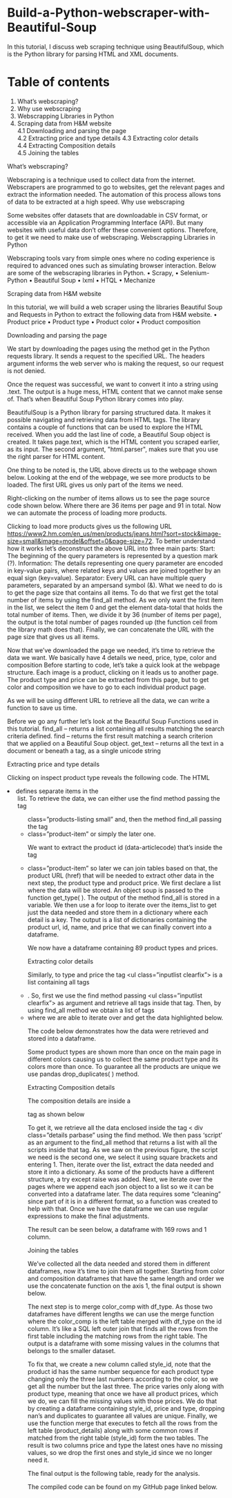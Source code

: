 # Build-a-Python-webscraper-with-Beautiful-Soup

In this tutorial, I discuss web scraping technique using BeautifulSoup, which is the Python library for parsing HTML and XML documents.

# Table of contents

1. What’s webscraping?	
2. Why use webscraping	
3. Webscrapping Libraries in Python	
4. Scraping data from H&M website	
  4.1 Downloading and parsing the page	
  4.2 Extracting price and type details	
  4.3 Extracting color details	
  4.4 Extracting Composition details	
  4.5 Joining the tables	


What’s webscraping?

Webscraping is a technique used to collect data from the internet. Webscrapers are programmed to go to websites, get the relevant pages and extract the information needed. The automation of this process allows tons of data to be extracted at a high speed. 
Why use webscraping 

Some websites offer datasets that are downloadable in CSV format, or accessible via an Application Programming Interface (API). But many websites with useful data don’t offer these convenient options. Therefore, to get it we need to make use of webscraping.
Webscrapping Libraries in Python

Webscraping tools vary from simple ones where no coding experience is required to advanced ones such as simulating browser interaction. Below are some of the webscraping libraries in Python. 
•	Scrapy,
•	Selenium-Python
•	Beautiful Soup
•	lxml
•	HTQL
•	Mechanize

Scraping data from H&M website

In this tutorial, we will build a web scraper using the libraries Beautiful Soup and Requests in Python to extract the following data from H&M website.
•	Product price 
•	Product type
•	Product color
•	Product composition

Downloading and parsing the page 

We start by downloading the pages using the method get in the Python requests library. It sends a request to the specified URL. The headers argument informs the web server who is making the request, so our request is not denied. 

 


Once the request was successful, we want to convert it into a string using .text. The output is a huge mess, HTML content that we cannot make sense of. That’s when Beautiful Soup Python library comes into play.

 

BeautifulSoup is a Python library for parsing structured data. It makes it possible navigating and retrieving data from HTML tags. The library contains a couple of functions that can be used to explore the HTML received. 
When you add the last line of code, a Beautiful Soup object is created. It takes page.text, which is the HTML content you scraped earlier, as its input. The second argument, "html.parser", makes sure that you use the right parser for HTML content. 

 

One thing to be noted is, the URL above directs us to the webpage shown below. Looking at the end of the webpage, we see more products to be loaded. The first URL gives us only part of the items we need.

 

Right-clicking on the number of items allows us to see the page source code shown below. Where there are 36 items per page and 91 in total. Now we can automate the process of loading more products. 

 

Clicking to load more products gives us the following URL https://www2.hm.com/en_us/men/products/jeans.html?sort=stock&image-size=small&image=model&offset=0&page-size=72. 
To better understand how it works let’s deconstruct the above URL into three main parts:
Start: The beginning of the query parameters is represented by a question mark (?).
Information: The details representing one query parameter are encoded in key-value pairs, where related keys and values are joined together by an equal sign (key=value).
Separator: Every URL can have multiple query parameters, separated by an ampersand symbol (&).
What we need to do is to get the page size that contains all items. To do that we first get the total number of items by using the find_all method. As we only want the first item in the list, we select the item 0 and get the element data-total that holds the total number of items. Then, we divide it by 36 (number of items per page), the output is the total number of pages rounded up (the function ceil from the library math does that). Finally, we can concatenate the URL with the page size that gives us all items.

 

Now that we’ve downloaded the page we needed, it’s time to retrieve the data we want. We basically have 4 details we need, price, type, color and composition
Before starting to code, let’s take a quick look at the webpage structure. Each image is a product, clicking on it leads us to another page. The product type and price can be extracted from this page, but to get color and composition we have to go to each individual product page.

 

As we will be using different URL to retrieve all the data, we can write a function to save us time. 
 
 
Before we go any further let’s look at the Beautiful Soup Functions used in this tutorial.
find_all – returns a list containing all results matching the search criteria defined.
find – returns the first result matching a search criterion that we applied on a Beautiful Soup object.
get_text – returns all the text in a document or beneath a tag, as a single unicode string

Extracting price and type details 

Clicking on inspect product type reveals the following code. The HTML <li> defines separate items in the <ul>  list. To retrieve the data, we can either use the find method passing the tag <ul> class=”products-listing small”  and, then the method find_all passing the tag <li> class=”product-item” or simply the later one.

 

We want to extract the product id (data-articlecode) that’s inside the tag <li> class=”product-item” so later we can join tables based on that, the product URL (href) that will be needed to extract other data in the next step,  the product type and product price. 
We first declare a list where the data will be stored. An object soup is passed to the function get_type( ). The output of the method find_all is stored in a variable. We then use a for loop to iterate over the items_list  to get just the data needed and store them in a dictionary where each detail is a key. The output is a list of dictionaries containing the product url, id, name, and price that we can finally convert into a dataframe. 

 

We now have a dataframe containing 89 product types and prices.

 

Extracting color details

Similarly, to type and price the tag <ul class=”inputlist clearfix”> is a list containing all tags <li class=”list-item”> . So, first we use the find method passing <ul class=”inputlist clearfix”>  as argument and retrieve all tags inside that tag. Then, by using find_all method we obtain a list of tags <li class=”list-item”> where we are able to iterate over and get the data highlighted below. 

 

The code below demonstrates how the data were retrieved and stored into a dataframe.


 

Some product types are shown more than once on the main page in different colors causing us to collect the same product type and its colors more than once. To guarantee all the products are unique we use pandas drop_duplicates( ) method.

 
Extracting Composition details

The composition details are inside a <div> tag as shown below

 


To get it, we retrieve all the data enclosed inside the tag < div class=”details parbase” using the find method. We then pass ‘script’ as an argument to the find_all method that returns a list with all the scripts inside that tag. As we saw on the previous figure, the script we need is the second one, we select it using square brackets and entering 1. Then, iterate over the list, extract the data needed and store it into a dictionary.  As some of the products have a different structure, a try except raise was added.
 Next, we iterate over the pages where we append each json object to a list so we it can be converted into a dataframe later. The data requires some “cleaning” since part of it is in a different format, so a function was created to help with that. Once we have the dataframe we can use regular expressions to make the final adjustments. 

 
 

The result can be seen below, a dataframe with 169 rows and 1 column.

 

Joining the tables

We’ve collected all the data needed and stored them in different dataframes, now it’s time to join them all together. Starting from color and composition dataframes that have the same length and order we use the concatenate function on the axis 1,  the final output is shown below.

 

The next step is to merge color_comp with df_type. As those two dataframes have different lengths we can use the merge function where the color_comp is the left table merged with df_type on the id column. It’s like a SQL left outer join that finds all the rows from the first table including the matching rows from the right table. The output is a dataframe with some missing values in the columns that belongs to the smaller dataset.

 

To fix that, we create a new column called style_id, note that the product id has the same number sequence for each product type changing only the three last numbers according to the color, so we get all the number but the last three. The price varies only along with product type, meaning that once we have all product prices, which we do, we can fill the missing values with those prices. We do that by creating a dataframe containing style_id, price and type, dropping nan’s and duplicates to guarantee all values are unique. Finally, we use the function merge that executes to fetch all the rows from the left table (product_details) along with some common rows if matched from the right table (style_id) form the two tables. The result is two columns price and type the latest ones have no missing values, so we drop the first ones and style_id since we no longer need it.

 

The final output is the following table, ready for the analysis. 

 

The compiled code can be found on my GitHub page linked below.




                                                                 
                                              


 
